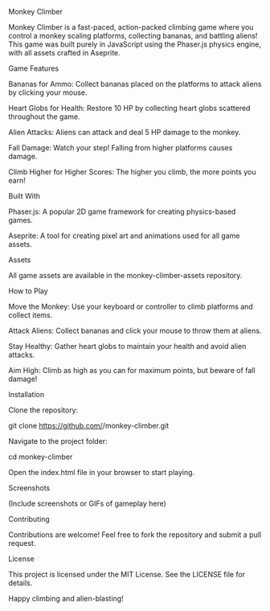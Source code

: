 Monkey Climber

Monkey Climber is a fast-paced, action-packed climbing game where you control a monkey scaling platforms, collecting bananas, and battling aliens! This game was built purely in JavaScript using the Phaser.js physics engine, with all assets crafted in Aseprite.

Game Features

Bananas for Ammo: Collect bananas placed on the platforms to attack aliens by clicking your mouse.

Heart Globs for Health: Restore 10 HP by collecting heart globs scattered throughout the game.

Alien Attacks: Aliens can attack and deal 5 HP damage to the monkey.

Fall Damage: Watch your step! Falling from higher platforms causes damage.

Climb Higher for Higher Scores: The higher you climb, the more points you earn!

Built With

Phaser.js: A popular 2D game framework for creating physics-based games.

Aseprite: A tool for creating pixel art and animations used for all game assets.

Assets

All game assets are available in the monkey-climber-assets repository.

How to Play

Move the Monkey: Use your keyboard or controller to climb platforms and collect items.

Attack Aliens: Collect bananas and click your mouse to throw them at aliens.

Stay Healthy: Gather heart globs to maintain your health and avoid alien attacks.

Aim High: Climb as high as you can for maximum points, but beware of fall damage!

Installation

Clone the repository:

git clone https://github.com/<your-repo>/monkey-climber.git

Navigate to the project folder:

cd monkey-climber

Open the index.html file in your browser to start playing.

Screenshots

(Include screenshots or GIFs of gameplay here)

Contributing

Contributions are welcome! Feel free to fork the repository and submit a pull request.

License

This project is licensed under the MIT License. See the LICENSE file for details.

Happy climbing and alien-blasting!

